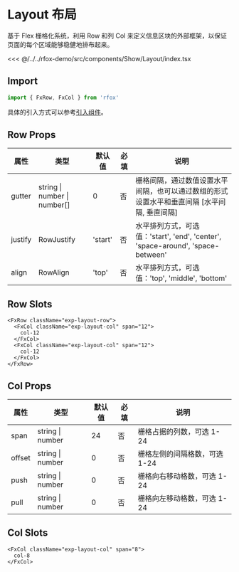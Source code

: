 # Layout 布局

基于 Flex 栅格化系统，利用 Row 和列 Col 来定义信息区块的外部框架，以保证页面的每个区域能够稳健地排布起来。

<CodeDemo name="Layout">

<<< @/../../rfox-demo/src/components/Show/Layout/index.tsx

</CodeDemo>

## Import

```js
import { FxRow, FxCol } from 'rfox'
```

具体的引入方式可以参考[引入组件](../guide/import.md)。

## Row Props

| 属性    | 类型                         | 默认值  | 必填 | 说明                                                                                        |
| ------- | ---------------------------- | ------- | ---- | ------------------------------------------------------------------------------------------- |
| gutter  | string \| number \| number[] | 0       | 否   | 栅格间隔，通过数值设置水平间隔，也可以通过数组的形式设置水平和垂直间隔 [水平间隔, 垂直间隔] |
| justify | RowJustify                   | 'start' | 否   | 水平排列方式，可选值：'start', 'end', 'center', 'space-around', 'space-between'             |
| align   | RowAlign                     | 'top'   | 否   | 水平排列方式，可选值：'top', 'middle', 'bottom'                                             |

## Row Slots

```tsx
<FxRow className="exp-layout-row">
  <FxCol className="exp-layout-col" span="12">
    col-12
  </FxCol>
  <FxCol className="exp-layout-col" span="12">
    col-12
  </FxCol>
</FxRow>
```

## Col Props

| 属性   | 类型             | 默认值 | 必填 | 说明                          |
| ------ | ---------------- | ------ | ---- | ----------------------------- |
| span   | string \| number | 24     | 否   | 栅格占据的列数，可选 1-24     |
| offset | string \| number | 0      | 否   | 栅格左侧的间隔格数，可选 1-24 |
| push   | string \| number | 0      | 否   | 栅格向右移动格数，可选 1-24   |
| pull   | string \| number | 0      | 否   | 栅格向左移动格数，可选 1-24   |

## Col Slots

```tsx
<FxCol className="exp-layout-col" span="8">
  col-8
</FxCol>
```

